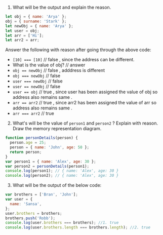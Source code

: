 1. What will be the output and explain the reason.

```js
let obj = { name: 'Arya' };
obj = { surname: 'Stark' };
let newObj = { name: 'Arya' };
let user = obj;
let arr = ['Hi'];
let arr2 = arr;
```

Answer the following with reason after going through the above code:

- `[10] === [10]`  // false , since the address can be different.
- What is the value of obj? // answer
- `obj == newObj` //  false , adddress is different 
- `obj === newObj` // false
- `user === newObj` // false 
- `user == newObj` //  false 
- `user == obj` // true , since user has been assigned the value of obj so address also remains same  .
- `arr == arr2`  // true , since arr2 has been assigned the value of arr so address also remains same  .
- `arr === arr2` // true

2. What's will be the value of `person1` and `person2` ? Explain with reason. Draw the memory representation diagram.

<!-- To add this image here use ![name](./hello.jpg) -->

```js
function personDetails(person) {
  person.age = 25;
  person = { name: 'John', age: 50 };
  return person;
}
var person1 = { name: 'Alex', age: 30 };
var person2 = personDetails(person1);
console.log(person1); // { name: 'Alex', age: 30 }
console.log(person2); // { name: 'Alex', age: 30 }
```

3. What will be the output of the below code:

```js
var brothers = ['Bran', 'John'];
var user = {
  name: 'Sansa',
};
user.brothers = brothers;
brothers.push('Robb');
console.log(user.brothers === brothers); //1. true 
console.log(user.brothers.length === brothers.length); //2. true 
```
